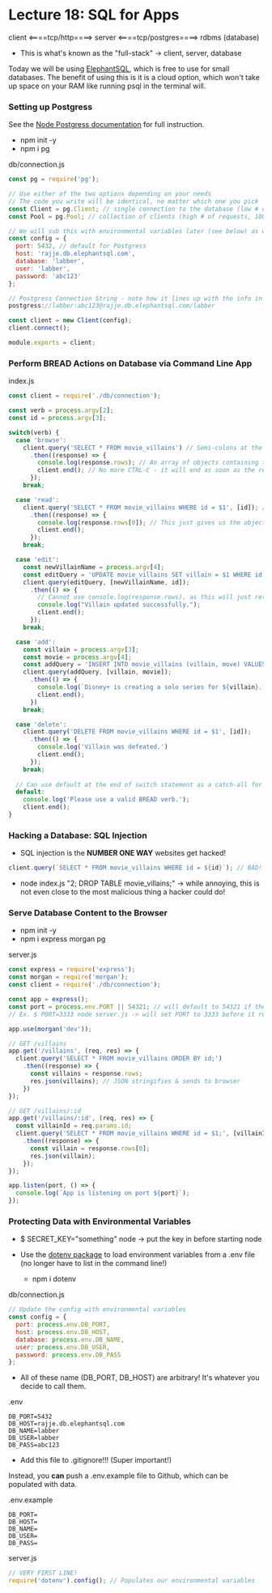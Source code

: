 # Lecture 18: SQL for Apps

client <====tcp/http====> server <====tcp/postgres====> rdbms (database)

* This is what's known as the "full-stack" &rarr; client, server, database

Today we will be using [ElephantSQL](https://www.elephantsql.com/), which is free to use for small databases. The benefit of using this is it is a cloud option, which won't take up space on your RAM like running psql in the terminal will.

### Setting up Postgress
See the [Node Postgress documentation](https://node-postgres.com/) for full instruction.
* npm init -y
* npm i pg

db/connection.js
```js
const pg = require('pg');

// Use either of the two options depending on your needs
// The code you write will be identical, no matter which one you pick
const Client = pg.Client; // single connection to the database (low # of requests)
const Pool = pg.Pool; // collection of clients (high # of requests, 100k+), default 5 clients, managed

// We will sub this with environmental variables later (see below) as we wouldn't want to push our code like this onto Github!!!
const config = {
  port: 5432, // default for Postgress
  host: 'rajje.db.elephantsql.com',
  database: 'labber',
  user: 'labber',
  password: 'abc123' 
};

// Postgress Connection String - note how it lines up with the info in config!
postgress://labber:abc123@rajje.db.elephantsql.com/labber

const client = new Client(config);
client.connect();

module.exports = client;
```

### Perform BREAD Actions on Database via Command Line App
index.js
```js
const client = require('./db/connection');

const verb = process.argv[2];
const id = process.argv[3];

switch(verb) {
  case 'browse':
    client.query('SELECT * FROM movie_villains') // Semi-colons at the end of queries are optional as it will still run without it (unless running multiple queries and need to distinguish between them)
      .then((response) => {
        console.log(response.rows); // An array of objects containing the data (note that this only works as intended for SELECT, as it has a return value)
        client.end(); // No more CTRL-C - it will end as soon as the result comes back
      });
    break;

  case 'read':
    client.query('SELECT * FROM movie_villains WHERE id = $1', [id]); // SQL starts at 1 in arrays, not 0
      .then((response) => {
        console.log(response.rows[0]); // This just gives us the object, not the array of one object
        client.end();
      });
    break;

  case 'edit':
    const newVillainName = process.argv[4];
    const editQuery = 'UPDATE movie_villains SET villain = $1 WHERE id = $2';
    client.query(editQuery, [newVillainName, id]);
      .then(() => {
        // Cannot use console.log(response.rows), as this will just return an empty array as UPDATE has no return value
        console.log("Villain updated successfully.");
        client.end();
      });
    break;

  case 'add':
    const villain = process.argv[3];
    const movie = process.argv[4];
    const addQuery = 'INSERT INTO movie_villains (villain, move) VALUES ($1, $2)';
    client.query(addQuery, [villain, movie]);
      .then(() => {
        console.log(`Disney+ is creating a solo series for ${villain}.`)
        client.end();
      })
    break;

  case 'delete':
    client.query('DELETE FROM movie_villains WHERE id = $1', [id]);
      .then(() => {
        console.log('Villain was defeated.')
        client.end();
      });
    break;
  
  // Can use default at the end of switch statement as a catch-all for anything not specified
  default:
    console.log('Please use a valid BREAD verb.');
    client.end();
}
```

### Hacking a Database: SQL Injection
* SQL injection is the **NUMBER ONE WAY** websites get hacked!
```js
client.query(`SELECT * FROM movie_villains WHERE id = ${id}`); // BAD! String interpolation is very easy to hack!
```
* node index.js "2; DROP TABLE movie_villains;" &rarr; while annoying, this is not even close to the most malicious thing a hacker could do!

### Serve Database Content to the Browser
* npm init -y
* npm i express morgan pg

server.js
```js
const express = require('express');
const morgan = require('morgan');
const client = require('./db/connection');

const app = express();
const port = process.env.PORT || 54321; // will default to 54321 if the port wasn't set
// Ex. $ PORT=3333 node server.js -> will set PORT to 3333 before it runs

app.use(morgan('dev'));

// GET /villains
app.get('/villains', (req, res) => {
  client.query('SELECT * FROM movie_villains ORDER BY id;')
    .then((response) => {
      const villains = response.rows;
      res.json(villains); // JSON stringifies & sends to browser
    })
});

// GET /villains/:id
app.get('/villains/:id', (req, res) => {
  const villainId = req.params.id;
  client.query('SELECT * FROM movie_villains WHERE id = $1;', [villainId])
    .then((response) => {
      const villain = response.rows[0];
      res.json(villain);
    });
});

app.listen(port, () => {
  console.log(`App is listening on port ${port}`);
});
```

### Protecting Data with Environmental Variables
* $ SECRET_KEY="something" node &rarr; put the key in before starting node

* Use the [dotenv package](https://www.npmjs.com/package/dotenv) to load environment variables from a .env file (no longer have to list in the command line!)
  * npm i dotenv

db/connection.js
```js
// Update the config with environmental variables
const config = {
  port: process.env.DB_PORT,
  host: process.env.DB_HOST,
  database: process.env.DB_NAME,
  user: process.env.DB_USER,
  password: process.env.DB_PASS
};
```
* All of these name (DB_PORT, DB_HOST) are arbitrary! It's whatever you decide to call them.

.env
```
DB_PORT=5432
DB_HOST=rajje.db.elephantsql.com
DB_NAME=labber
DB_USER=labber
DB_PASS=abc123
```
* Add this file to .gitignore!!! (Super important!)

Instead, you **can** push a .env.example file to Github, which can be populated with data.

.env.example
```
DB_PORT=
DB_HOST=
DB_NAME=
DB_USER=
DB_PASS=
```

server.js
```js
// VERY FIRST LINE!
require('dotenv').config(); // Populates our environmental variables
```

